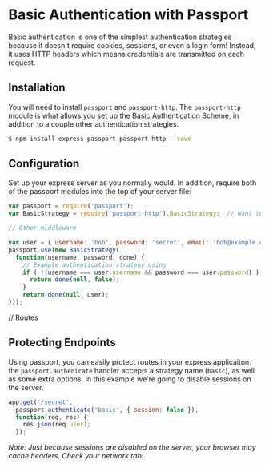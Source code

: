 # Basic Authentication with Passport

Basic authentication is one of the simplest authentication strategies because it doesn't require cookies, sessions, or even a login form! Instead, it uses HTTP headers which means credentials are transmitted on each request.

## Installation
You will need to install `passport` and `passport-http`. The `passport-http` module is what allows you set up the [Basic Authentication Scheme](http://tools.ietf.org/html/rfc2617#section-2), in addition to a couple other authentication strategies.

```bash
$ npm install express passport passport-http --save
```

## Configuration
Set up your express server as you normally would. In addition, require both of the passport modules into the top of your server file:

```javascript
var passport = require('passport');
var BasicStrategy = require('passport-http').BasicStrategy;  // Want to use Basic Authentication Strategy
```


```javascript
// Other middleware

var user = { username: 'bob', password: 'secret', email: 'bob@example.com' };
passport.use(new BasicStrategy(
  function(username, password, done) {
    // Example authentication strategy using
    if ( !(username === user.username && password === user.password) ) {
      return done(null, false);
    }
    return done(null, user);
}));
```
// Routes

## Protecting Endpoints
Using passport, you can easily protect routes in your express applicaiton. the `passport.authenicate` handler accepts a strategy name (`basic`), as well as some extra options. In this example we're going to disable sessions on the server.
```javascript
app.get('/secret',
  passport.authenticate('basic', { session: false }),
  function(req, res) {
    res.json(req.user);
  });
```
_Note: Just because sessions are disabled on the server, your browser may cache headers. Check your network tab!_